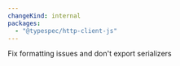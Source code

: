 ```yaml
---
changeKind: internal
packages:
  - "@typespec/http-client-js"
---
```


Fix formatting issues and don't export serializers